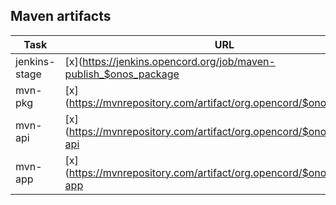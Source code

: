 
## Maven artifacts

| Task | URL | Status | Notes |
| ---- | --- | ------ | ----- |
| jenkins-stage | [x](https://jenkins.opencord.org/job/maven-publish_$onos_package | :hammer: | |
| mvn-pkg       | [x](https://mvnrepository.com/artifact/org.opencord/$onos_package | :hammer: | |
| mvn-api       | [x](https://mvnrepository.com/artifact/org.opencord/$onos_package-api | :hammer: | |
| mvn-app       | [x](https://mvnrepository.com/artifact/org.opencord/$onos_package-app | :hammer: | |
